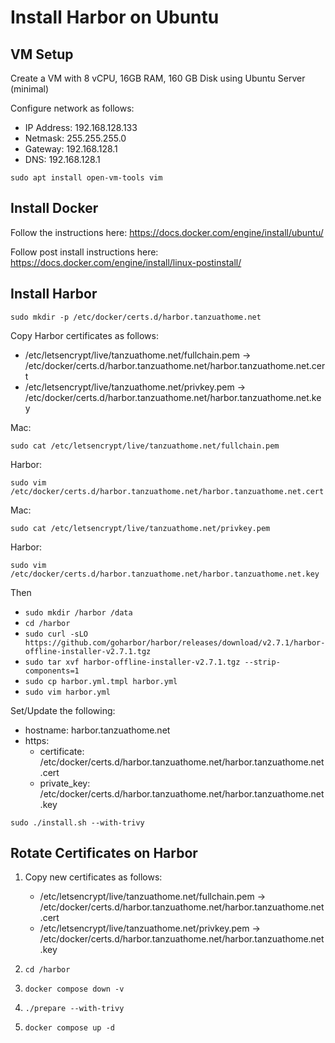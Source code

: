 # Install Harbor on Ubuntu

## VM Setup

Create a VM with 8 vCPU, 16GB RAM, 160 GB Disk using Ubuntu Server (minimal)

Configure network as follows:

- IP Address: 192.168.128.133
- Netmask: 255.255.255.0
- Gateway: 192.168.128.1
- DNS: 192.168.128.1

```shell
sudo apt install open-vm-tools vim
```

## Install Docker

Follow the instructions here: https://docs.docker.com/engine/install/ubuntu/

Follow post install instructions here: https://docs.docker.com/engine/install/linux-postinstall/

## Install Harbor

`sudo mkdir -p /etc/docker/certs.d/harbor.tanzuathome.net`

Copy Harbor certificates as follows:

   - /etc/letsencrypt/live/tanzuathome.net/fullchain.pem ->  /etc/docker/certs.d/harbor.tanzuathome.net/harbor.tanzuathome.net.cert
   - /etc/letsencrypt/live/tanzuathome.net/privkey.pem -> /etc/docker/certs.d/harbor.tanzuathome.net/harbor.tanzuathome.net.key

Mac:

```shell
sudo cat /etc/letsencrypt/live/tanzuathome.net/fullchain.pem
```

Harbor: 

```shell
sudo vim /etc/docker/certs.d/harbor.tanzuathome.net/harbor.tanzuathome.net.cert
```

Mac:

```shell
sudo cat /etc/letsencrypt/live/tanzuathome.net/privkey.pem
```

Harbor:

```shell
sudo vim /etc/docker/certs.d/harbor.tanzuathome.net/harbor.tanzuathome.net.key
```

Then

- `sudo mkdir /harbor /data`
- `cd /harbor`
- `sudo curl -sLO https://github.com/goharbor/harbor/releases/download/v2.7.1/harbor-offline-installer-v2.7.1.tgz`
- `sudo tar xvf harbor-offline-installer-v2.7.1.tgz --strip-components=1`
- `sudo cp harbor.yml.tmpl harbor.yml`
- `sudo vim harbor.yml`

Set/Update the following:

- hostname: harbor.tanzuathome.net
- https:
  - certificate: /etc/docker/certs.d/harbor.tanzuathome.net/harbor.tanzuathome.net.cert
  - private_key: /etc/docker/certs.d/harbor.tanzuathome.net/harbor.tanzuathome.net.key

`sudo ./install.sh --with-trivy`

## Rotate Certificates on Harbor

1. Copy new certificates as follows:

   - /etc/letsencrypt/live/tanzuathome.net/fullchain.pem ->  /etc/docker/certs.d/harbor.tanzuathome.net/harbor.tanzuathome.net.cert
   - /etc/letsencrypt/live/tanzuathome.net/privkey.pem -> /etc/docker/certs.d/harbor.tanzuathome.net/harbor.tanzuathome.net.key

1. `cd /harbor`
1. `docker compose down -v`
1. `./prepare --with-trivy`
1. `docker compose up -d`
